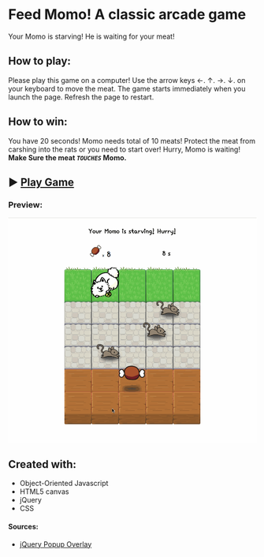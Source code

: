 Feed Momo! A classic arcade game
===============================
Your Momo is starving! He is waiting for your meat! 

## How to play:
Please play this game on a computer! Use the arrow keys ←. ↑. →. ↓. on your keyboard to move the meat. The game starts immediately when you launch the page. Refresh the page to restart.

## How to win:
You have 20 seconds! Momo needs total of 10 meats! Protect the meat from carshing into the rats or you need to start over! Hurry, Momo is waiting! **Make Sure the meat _`TOUCHES`_ Momo.**

► [Play Game](https://daphnedeng.github.io/Feed-Momo/)
-----------------

### Preview:
![game preview](images/preview.gif)

## Created with:

- Object-Oriented Javascript
- HTML5 canvas
- jQuery
- CSS

#### Sources:
* [jQuery Popup Overlay](http://dev.vast.com/jquery-popup-overlay/)